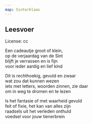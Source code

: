 ```yaml
---
map: Sinterklaas
---
```


## Leesvoer
License: cc

Een cadeautje groot of klein,  \
op de verjaardag van de Sint \
blijft je verrassen en is fijn \
voor ieder aardig en lief kind

Dit is rechthoekig, gevuld en zwaar \
wat zou dat kunnen wezen \
iets met letters, woorden zinnen, zie daar \
om in weg te dromen en te lezen

Is het fantasie of met waarheid gevuld \
feit of fixie, het kan van alles zijn \
raadsels uit het verleden onthuld  \
voedsel voor jouw tienerbrein
